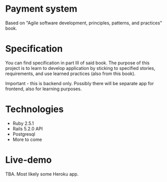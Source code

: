 # Payment system

Based on "Agile software development, principles, patterns, and practices" book.

# Specification
You can find specification in part III of said book. The purpose of this project is to learn to develop application by sticking to specified stories, requirements, and use learned practices (also from this book).

Important - this is backend only. Possibly there will be separate app for frontend, also for learning purposes.

# Technologies
* Ruby 2.5.1
* Rails 5.2.0 API
* Postgresql
* More to come

# Live-demo
TBA. Most likely some Heroku app.
